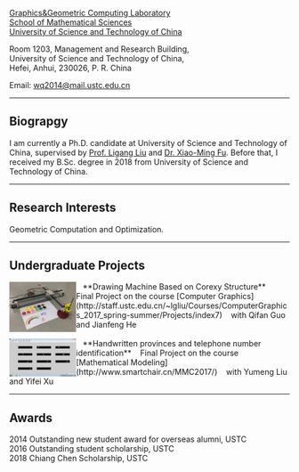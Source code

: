 [Graphics&Geometric Computing Laboratory](http://gcl.ustc.edu.cn/)  
[School of Mathematical Sciences](http://math.ustc.edu.cn/)  
[University of Science and Technology of China](http://www.ustc.edu.cn/)



Room 1203, Management and Research Building,  
University of Science and Technology of China,  
Hefei, Anhui, 230026, P. R. China 


Email: <wq2014@mail.ustc.edu.cn>

* * *


## Biograpgy

I am currently a Ph.D. candidate at University of Science and Technology of China, supervised by [Prof. Ligang Liu](http://staff.ustc.edu.cn/~lgliu) and [Dr. Xiao-Ming Fu](http://staff.ustc.edu.cn/~fuxm). Before that, I received my B.Sc. degree in 2018 from University of Science and Technology of China.

* * *

## Research Interests

Geometric Computation and Optimization.

* * *

## Undergraduate Projects


<img align="left" width="120" src="/assets/img/corexy.jpg"/>
&nbsp;&nbsp; **Drawing Machine Based on Corexy Structure**  
&nbsp;&nbsp; Final Project on the course [Computer Graphics](http://staff.ustc.edu.cn/~lgliu/Courses/ComputerGraphics_2017_spring-summer/Projects/index7)  
&nbsp;&nbsp; with Qifan Guo and Jianfeng He

<br/>

<br/>

<img align="left" width="120" src="/assets/img/partitionnumber.jpg"/>
&nbsp;&nbsp; **Handwritten provinces and telephone number identification**  
&nbsp;&nbsp; Final Project on the course [Mathematical Modeling](http://www.smartchair.cn/MMC2017/)  
&nbsp;&nbsp; with Yumeng Liu and Yifei Xu


* * *

## Awards
2014 Outstanding new student award for overseas alumni, USTC  
2016 Outstanding student scholarship, USTC  
2018 Chiang Chen Scholarship, USTC
